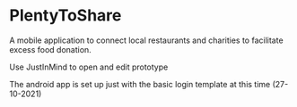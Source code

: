 # PlentyToShare
A mobile application to connect local restaurants and charities to facilitate excess food donation.

Use JustInMind to open and edit prototype

The android app is set up just with the basic login template at this time (27-10-2021)
